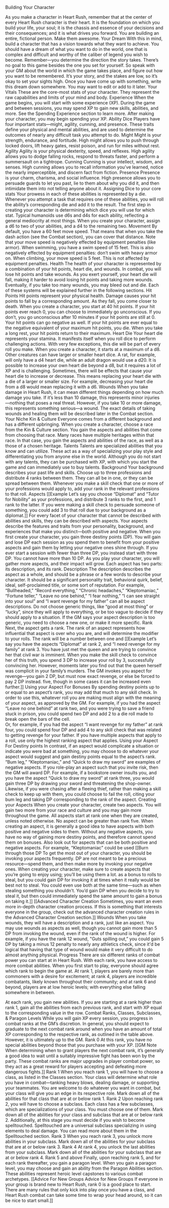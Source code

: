 Building Your Character

As you make a character in Heart Rush, remember that at the center of every Heart Rush character is their heart. It is the foundation on which you build your life, your soul; it is the chassis and essence of your decisions and their consequences; and it is what drives you forward. You are building an entire, fictional person. Make them awesome.
Your Dream
With this in mind, build a character that has a vision towards what they want to achieve. You should have a dream of what you want to do in the world, one that is complex and difficult and worthy of the caliber of legend you wish to become. Remember—you determine the direction the story takes. There’s no goal to this game besides the one you set for yourself. So speak with your GM about the world in which the game takes place, and figure out how you want to be remembered. It’s your story, and the stakes are low, so it’s okay to set your sights high.
Once you have come up with something, write this dream down somewhere. You may want to edit or add to it later.
Your Vitals
These are the core-most stats of your character. They represent the raw capabilities and limits of your mind and body.
Experience
When the game begins, you will start with some experience (XP). During the game and between sessions, you may spend XP to gain new skills, abilities, and more. See the Spending Experience section to learn more. After making your character, you may begin spending your XP.
Ability Dice
Players have four important stats—might, agility, cunning, and presence. These traits define your physical and mental abilities, and are used to determine the outcomes of nearly any difficult task you attempt to do.
Might
Might is your strength, endurance, and fortitude. High might allows you to push through locked doors, lift heavy gates, resist poison, and run for miles without rest.
Agility
Agility is your physical dexterity, speed, and reflexes. High agility allows you to dodge falling rocks, respond to threats faster, and perform a summersault on a tightrope.
Cunning
Cunning is your intellect, wisdom, and senses. High cunning allows you to recall information you’ve learned, notice the nearly imperceptible, and discern fact from fiction.
Presence
Presence is your charm, charisma, and social influence. High presence allows you to persuade guards to let you past, lie to them about why you did it, and then intimidate them into not telling anyone about it.
Assigning Dice to your core stats
Your prowess in each of these abilities is represented by a die. Whenever you attempt a task that requires one of these abilities, you will roll the ability’s corresponding die and add it to the result.
The first step in creating your character is determining which dice you will use for which stat. Typical humanoids use d6s and d4s for each ability, reflecting a general mediocrity at most things. When you create your character, assign a d6 to two of your abilities, and a d4 to the remaining two.
Movement
By default, you have a 60 feet move speed. That means that when you take the dash action (see the Combat section), you can cover that distance. Note that your move speed is negatively effected by equipment penalties (like armor).
When swimming, you have a swim speed of 15 feet. This is also negatively effected by equipment penalties: don’t swim with heavy armor on.
When climbing, your move speed is 5 feet. This is not affected by equipment penalties.
Health
The health of your character is represented by a combination of your hit points, heart die, and wounds. In combat, you will lose hit points and take wounds. As you exert yourself, your heart die will fall, making it harder to avoid losing hit points and taking more wounds. Eventually, if you take too many wounds, you may bleed out and die. Each of these systems will be explained further in the following sections.
Hit Points
Hit points represent your physical health. Damage causes your hit points to fall by a corresponding amount. As they fall, you come closer to death. When you create a character, you start at 40 hit points. If your hit points ever reach 0, you can choose to immediately go unconscious. If you don’t, you go unconscious after 10 minutes if your hit points are still at 0.
Your hit points can go negative as well. If your hit points are ever equal to the negative equivalent of your maximum hit points, you die.
When you take a long rest, your hit points return to their maximum.
Heart Die
Your heart die represents your stamina. It manifests itself when you roll dice to perform challenging actions. With very few exceptions, this die will be part of every roll you make. When you create a character, it starts at a maximum of a d8.
Other creatures can have larger or smaller heart dice. A rat, for example, will only have a d4 heart die, while an adult dragon would use a d20. It is possible to increase your own heart die beyond a d8, but it requires a lot of XP and is challenging.
Sometimes, there will be effects that cause your heart die to increase or decrease. This means replacing your heart die with a die of a larger or smaller size. For example, decreasing your heart die from a d8 would mean replacing it with a d6.
Wounds
When you take damage in Heart Rush, it can mean different things depending on how much damage you take. If it’s less than 10 damage, this represents minor injuries—nothing that poses a real threat. However, if you take 10 or more damage, this represents something serious—a wound. The exact details of taking wounds and healing them will be described later in the Combat section.
Your Niche
Kin & Culture
Everyone comes from a different background and has a different upbringing. When you create a character, choose a race from the Kin & Culture section. You gain the aspects and abilities that come from choosing that race.
Many races have multiple heritages within that race. In that case, you gain the aspects and abilities of the race, as well as a those of a chosen heritage.
Talents
Talents are specialized abilities that you know and can utilize. These act as a way of specializing your play style and differentiating you from anyone else in the world. Although you do not start with any talents, they can be purchased with XP, with which you start the game and can immediately use to buy talents.
Background
Your background describes your past life and skills. Choose up to three professions and distribute 4 ranks between them. They can all be in one, or they can be spread between them. Whenever you make a skill check that one or more of your professions would apply to, add your rank in the relevant professions to that roll.
Aspects
[[Example
Let’s say you choose “Diplomat” and “Tutor for Nobility” as your professions, and distribute 3 ranks to the first, and 1 rank to the latter. If you were making a skill check to persuade someone of something, you could add 3 to that roll due to your background as a diplomat.]]
For every facet of your character that cannot be described with abilities and skills, they can be described with aspects. Your aspects describe the features and traits from your personality, background, and experiences that make you distinct—both positive and negative.
When you first create your character, you gain three destiny points (DP). You will gain and lose DP each session as you spend them to benefit from your positive aspects and gain them by letting your negative ones shine through. If you ever start a session with fewer than three DP, you instead start with three DP. You cannot have more than 10 DP.
As you play your character, you will gather more aspects, and their impact will grow. Each aspect has two parts: its description, and its rank.
Description
The description describes the aspect as a whole, and should be a phrase or a few words to describe your character. It should be a significant personality trait, behavioral quirk, belief, ideal, self-proclaimed title, or some sort of reputation. For example, “Bullheaded,” “Record everything,” “Chronic headaches,” “Kleptomaniac,” “Fortune teller,” “Leave no one behind,” “I fear nothing,” “I can see straight into your soul” and “I want revenge for my father” can all be aspect descriptions. Do not choose generic things, like “good at most thing” or “lucky”, since they will apply to everything, or be too vague to decide if they should apply to a situation. If the GM says your aspect description is too generic, you need to choose a new one, or make it more specific.
Rank
Next, the aspect gets a rank. The rank of an aspect represents how influential that aspect is over who you are, and will determine the modifier to your rolls. The rank will be a number between one and
[[Example
Let’s say you have the aspects “Diplomat” at rank 2, and “I need revenge for my family” at rank 3. You have just met the queen and are trying to convince her that civil war is imminent. When you make the skill check to convince her of this truth, you spend 3 DP to increase your roll by 3, successfully convincing her. However, moments later you find out that the queen herself was complicit in your family’s murders. The GM invokes you aspect for revenge—you gain 2 DP, but must now exact revenge, or else be forced to pay 2 DP instead. five, though in some cases it can be increased even further.]]
Using your Aspect For Bonuses
By spending destiny points up to or equal to an aspect’s rank, you may add that much to any skill check. In order to use this, whatever roll you are making must align with the meaning of your aspect, as approved by the GM.
For example, if you had the aspect “Leave no one behind” at rank two, and you were trying to save a friend stuck in prison, you could spend two DP and add 2 to a die roll made to break open the bars of the cell.  
Or, for example, if you had the aspect “I want revenge for my father” at rank four, you could spend four DP and add 4 to any skill check that was related to getting revenge for your father.
If you have multiple aspects that apply to a roll, use only the highest ranking aspect that applies.
Using your Aspect For Destiny points
In contrast, if an aspect would complicate a situation or indicate you were bad at something, you may choose to do whatever your aspect would suggest and gain destiny points equal to the aspect’s rank.
“Bum leg,” “Kleptomaniac,” and “Quick to draw my sword” are examples of negative aspects. If you role-play an aspect such that you invite risk, then the GM will award DP. For example, if a bookstore owner insults you, and you have the aspect “Quick to draw my sword” at rank three, you would gain three DP by drawing your sword and threatening the shop-owner.
Likewise, if you were chasing after a fleeing thief, rather than making a skill check to keep up with them, you could choose to fail the roll, citing your bum leg and taking DP corresponding to the rank of the aspect.
Creating your Aspects
When you create your character, create two aspects. You will gain two more from your race and culture and you may gain more throughout the game. All aspects start at rank one when they are created, unless noted otherwise. No aspect can be greater than rank five.
When creating an aspect, it is generally a good idea to have aspects with both positive and negative sides to them. Without any negative aspects, you have no way of gaining more destiny points, and therefore cannot spend them on bonuses. Also look out for aspects that can be both positive and negative aspects. For example, “Kleptomaniac" could be used
[[Burn through those DP
To get the most out of your character, you should be invoking your aspects frequently. DP are not meant to be a precious resource—spend them, and then make more by invoking your negative ones. When creating your character, make sure to create aspects that you’re going to enjoy using; you’ll be using them a lot. as a bonus to rolls to steal, but you could gain DP for invoking it at times when it really would be best not to steal. You could even use both at the same time—such as when stealing something you shouldn’t. You’d gain DP when you decide to try to steal it, but then could immediately spend the same amount to gain a bonus on taking it.]]
[[Advanced Character Creation
Sometimes, you want an even more in-depth character creation process. If this is something that interests everyone in the group, check out the advanced character creation rules in the Advanced Character Creation section.]]
Wounds
When you take wounds, they will have a description and a rank, just like an aspect. You may use wounds as aspects as well, though you cannot gain more than 5 DP from invoking the wound, even if the rank of the wound is higher. For example, if you have the rank 12 wound, "Guts spilling out,” you could gain 5 DP by taking a minus 12 penalty to nearly any athletics check, since it'd be logical that having that type of wound would make it very difficult to do almost anything physical.
Progress
There are six different ranks of combat power you can start at in Heart Rush. With each rank, you have access to more combat abilities. When you first start to play, everyone should agree which rank to begin the game at. At rank 1, players are barely more than commoners with a desire for excitement; at rank 4, players are incredible combatants, likely known throughout their community; and at rank 6 and beyond, players are at low heroic levels; with everything else falling somewhere in between.

At each rank, you gain new abilities. If you are starting at a rank higher than rank 1, gain all the abilities from each previous rank, and start with XP equal to the corresponding value in the row.
Combat Ranks, Classes, Subclasses, & Paragon Levels
While you will gain XP every session, you progress in combat ranks at the GM’s discretion. In general, you should expect to graduate to the next combat rank around when you have an amount of total XP corresponding to the respective rank, as outlined in the table above. However, it is ultimately up to the GM.
Rank 0
At this rank, you have no special abilities beyond those that you purchase with your XP.
[[GM Note
When determining when to grant players the next combat rank, it’s generally a good idea to wait until a suitably impressive fight has been won by the party. These combat ranks are major upgrades in player combat power, so they act as a great reward for players accepting and defeating more dangerous fights.]]
Rank 1
When you reach rank 1, you will have to choose a class, as listed in the Classes section. Your class will determine what role you have in combat—tanking heavy blows, dealing damage, or supporting your teammates. You are welcome to do whatever you want in combat, but your class will give you an edge in its respective role. Mark down all of the abilities for that class that are at or below rank 1.
Rank 2
Upon reaching rank 2, you will have to choose a subclass. Each class has a few subclasses, which are specializations of your class. You must choose one of them. Mark down all of the abilities for your class and subclass that are at or below rank 2.
Additionally, at this stage you must decide if you wish to become spelltouched. Spelltouched are a universal subclass specializing in using elements to deal damage. You can read more about them in the Spelltouched section.
Rank 3
When you reach rank 3, you unlock more abilities in your subclass. Mark down all of the abilities for your subclass that are at or below rank 3.
Rank 4
At rank 4, you unlock the last abilities from your subclass. Mark down all of the abilities for your subclass that are at or below rank 4.
Rank 5 and above
Finally, upon reaching rank 5, and for each rank thereafter, you gain a paragon level. When you gain a paragon level, you may choose and gain an ability from the Paragon Abilities section. These abilities represent heroic level capstones to various combat archetypes.
[[Advice For New Groups
Advice for New Groups
If everyone in your group is brand new to Heart Rush, rank 0 is a good place to start. There are many rules that only kick into play once you have a class, and Heart Rush combat can take some time to wrap your head around, so it can be nice to start small.]]
